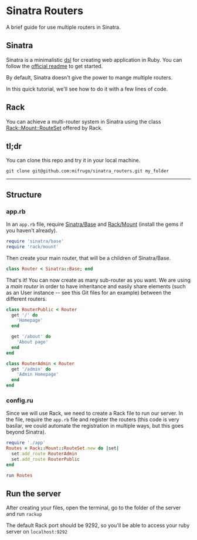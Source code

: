 # Sinatra Routers

A brief guide for use multiple routers in Sinatra.

## Sinatra
Sinatra is a minimalistic [dsl](https://en.wikipedia.org/wiki/Domain-specific_language "domain specific language") for creating web application in Ruby.
You can follow the [official readme](http://sinatrarb.com/intro.html "official readme") to get started.

By default, Sinatra doesn't give the power to mange multiple routers.

In this quick tutorial, we'll see how to do it with a few lines of code.

## Rack
You can achieve a multi-router system in Sinatra using the class [Rack::Mount::RouteSet](https://www.rubydoc.info/gems/rack-mount/0.8.3/Rack/Mount/RouteSet "RouteSet") offered by Rack.

## tl;dr
You can clone this repo and try it in your local machine.

`git clone git@github.com:mifrugo/sinatra_routers.git my_folder`

------------

## Structure
### app.rb
In an `app.rb` file, require [Sinatra/Base](https://www.rubydoc.info/gems/sinatra/Sinatra/Base "Sinatra/Base") and [Rack/Mount](https://www.rubydoc.info/gems/rack-mount/0.8.3/Rack/Mount "Rack/Mount") (install the gems if you haven't already).
```ruby
require 'sinatra/base'
require 'rack/mount'
```
Then create your main router, that will be a children of Sinatra/Base.
```ruby
class Router < Sinatra::Base; end
```

That's it!
You can now create as many sub-router as you want.
We are using a *main router* in order to have inheritance and easily share elements (such as an User instance -- see this Git files for an example) between the different routers.
```ruby
class RouterPublic < Router
  get '/' do
    'Homepage'
  end

  get '/about' do
    'About page'
  end
end
```

```ruby
class RouterAdmin < Router
  get '/admin' do
    'Admin Homepage'
  end
end
```

### config.ru
Since we will use Rack, we need to create a Rack file to run our server.
In the file, require the `app.rb` file and register the routers (this code is very basilar, we could automate the registration in multiple ways, but this goes beyond Sinatra).
```ruby
require './app'
Routes = Rack::Mount::RouteSet.new do |set|
  set.add_route RouterAdmin
  set.add_route RouterPublic
end

run Routes
```

## Run the server
After creating your files, open the terminal, go to the folder of the server and run `rackup`

The default Rack port should be 9292, so you'll be able to access your ruby server on `localhost:9292`
